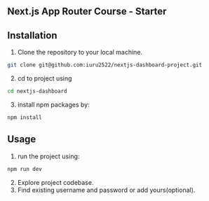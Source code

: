 ## Next.js App Router Course - Starter

## Installation

1. Clone the repository to your local machine.
```bash
git clone git@github.com:iuru2522/nextjs-dashboard-project.git
```
2. cd to project using

```bash
cd nextjs-dashboard
```
3. install npm packages by:
```bash
npm install
```

## Usage

1. run the project using:

```bash
npm run dev
```
2. Explore project codebase.
3. Find existing username and password or add yours(optional).
